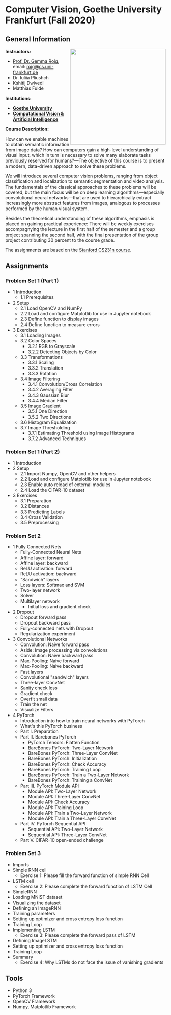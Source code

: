 # Computer Vision, Goethe University Frankfurt (Fall 2020)

## General Information
<img align="right" width="300" height="" src="https://upload.wikimedia.org/wikipedia/commons/1/1e/Logo-Goethe-University-Frankfurt-am-Main.svg">

**Instructors:**
* [Prof. Dr. Gemma Roig](http://www.cvai.cs.uni-frankfurt.de/team.html), email: roig@cs.uni-frankfurt.de
* Dr. Iuliia Pliushch
* Kshitij Dwivedi
* Matthias Fulde

**Institutions:**
  * **[Goethe University](http://www.informatik.uni-frankfurt.de/index.php/en/)**
  * **[Computational Vision & Artificial Intelligence](http://www.cvai.cs.uni-frankfurt.de/index.html)**

**Course Description:** 

How can we enable machines to obtain semantic information from image data? How can computers gain a high-level understanding of visual input, which in turn is necessary to solve many elaborate tasks previously reserved for humans?—The objective of this course is to present a modern, data-driven approach to solve these problems.

We will introduce several computer vision problems, ranging from object classification and localization to semantic segmentation and video analysis. The fundamentals of the classical approaches to these problems will be covered, but the main focus will be on deep learning algorithms—especially convolutional neural networks—that are used to hierarchically extract increasingly more abstract features from images, analogous to processes performed by the human visual system.

Besides the theoretical understanding of these algorithms, emphasis is placed on gaining practical experience: There will be weekly exercises accompagnying the lecture in the first half of the semester and a group project spanning the second half, with the final presentation of the group project contributing 30 percent to the course grade.

The assignments are based on the [Stanford CS231n course](http://cs231n.stanford.edu/).

## Assignments ##

### Problem Set 1 (Part 1) 

- 1 Introduction
  - 1.1 Prerequisites
- 2 Setup
  - 2.1 Load OpenCV and NumPy
  - 2.2 Load and configure Matplotlib for use in Jupyter notebook
  - 2.3 Define function to display images
  - 2.4 Define function to measure errors
- 3 Exercises
  - 3.1 Loading Images
  - 3.2 Color Spaces
    - 3.2.1 RGB to Grayscale
    - 3.2.2 Detecting Objects by Color
  - 3.3 Transformations
    - 3.3.1 Scaling
    - 3.3.2 Translation
    - 3.3.3 Rotation
  - 3.4 Image Filtering
    - 3.4.1 Convolution/Cross Correlation
    - 3.4.2 Averaging Filter
    - 3.4.3 Gaussian Blur
    - 3.4.4 Median Filter
  - 3.5 Image Gradient
    - 3.5.1 One Direction
    - 3.5.2 Two Directions
  - 3.6 Histogram Equalization
  - 3.7 Image Thresholding
    - 3.7.1 Estimating Threshold using Image Histograms
    - 3.7.2 Advanced Techniques

### Problem Set 1 (Part 2) 

- 1 Introduction
- 2 Setup
  - 2.1 Import Numpy, OpenCV and other helpers
  - 2.2 Load and configure Matplotlib for use in Jupyter notebook
  - 2.3 Enable auto reload of external modules
  - 2.4 Load the CIFAR-10 dataset
- 3 Exercises
  - 3.1 Preparation
  - 3.2 Distances
  - 3.3 Predicting Labels
  - 3.4 Cross Validation
  - 3.5 Preprocessing

### Problem Set 2 

- 1 Fully Connected Nets
  - Fully-Connected Neural Nets
  - Affine layer: forward
  - Affine layer: backward
  - ReLU activation: forward
  - ReLU activation: backward
  - "Sandwich" layers
  - Loss layers: Softmax and SVM
  - Two-layer network
  - Solver
  - Multilayer network
    - Initial loss and gradient check
- 2 Dropout
  - Dropout forward pass
  - Dropout backward pass
  - Fully-connected nets with Dropout
  - Regularization experiment
- 3 Convolutional Networks
  - Convolution: Naive forward pass
  - Aside: Image processing via convolutions
  - Convolution: Naive backward pass
  - Max-Pooling: Naive forward
  - Max-Pooling: Naive backward
  - Fast layers
  - Convolutional "sandwich" layers
  - Three-layer ConvNet
   - Sanity check loss
   - Gradient check
   - Overfit small data
   - Train the net
   - Visualize Filters
- 4 PyTorch
  - Introduction into how to train neural networks with PyTorch
  - What's this PyTorch business
  - Part I. Preparation
  - Part II. Barebones PyTorch
    - PyTorch Tensors: Flatten Function
    - BareBones PyTorch: Two-Layer Network
    - BareBones PyTorch: Three-Layer ConvNet
    - BareBones PyTorch: Initialization
    - BareBones PyTorch: Check Accuracy
    - BareBones PyTorch: Training Loop
    - BareBones PyTorch: Train a Two-Layer Network
    - BareBones PyTorch: Training a ConvNet
  - Part III. PyTorch Module API
    - Module API: Two-Layer Network
    - Module API: Three-Layer ConvNet
    - Module API: Check Accuracy
    - Module API: Training Loop
    - Module API: Train a Two-Layer Network
    - Module API: Train a Three-Layer ConvNet
  - Part IV. PyTorch Sequential API
    - Sequential API: Two-Layer Network
    - Sequential API: Three-Layer ConvNet
  - Part V. CIFAR-10 open-ended challenge
  
### Problem Set 3 

- Imports
- Simple RNN cell
  - Exercise 1: Please fill the forward function of simple RNN Cell
- LSTM cell
  - Exercise 2: Please complete the forward function of LSTM Cell
- SimpleRNN
- Loading MNIST dataset
- Visualizing the dataset
- Defining an ImageRNN
- Training parameters
- Setting up optimizer and cross entropy loss function
- Training Loop
- Implementing LSTM
  - Exercise 3: Please complete the forward pass of LSTM
- Defining ImageLSTM
- Setting up optimizer and cross entropy loss function
- Training Loop
- Summary
  - Exercise 4: Why LSTMs do not face the issue of vanishing gradients

## Tools ## 
* Python 3
* PyTorch Framework
* OpenCV Framework
* Numpy, Matplotlib Framework

